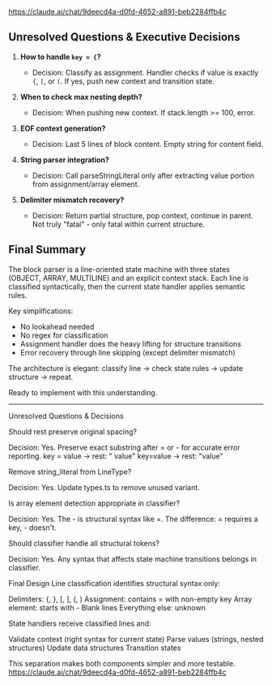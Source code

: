 https://claude.ai/chat/9deecd4a-d0fd-4652-a891-beb2284ffb4c

## Unresolved Questions & Executive Decisions

1. **How to handle `key = {`?**
   - Decision: Classify as assignment. Handler checks if value is exactly `{`, `[`, or `(`. If yes, push new context and transition state.

2. **When to check max nesting depth?**
   - Decision: When pushing new context. If stack.length >= 100, error.

3. **EOF context generation?**
   - Decision: Last 5 lines of block content. Empty string for content field.

4. **String parser integration?**
   - Decision: Call parseStringLiteral only after extracting value portion from assignment/array element.

5. **Delimiter mismatch recovery?**
   - Decision: Return partial structure, pop context, continue in parent. Not truly "fatal" - only fatal within current structure.

## Final Summary

The block parser is a line-oriented state machine with three states (OBJECT, ARRAY, MULTILINE) and an explicit context stack. Each line is classified syntactically, then the current state handler applies semantic rules.

Key simplifications:
- No lookahead needed
- No regex for classification
- Assignment handler does the heavy lifting for structure transitions
- Error recovery through line skipping (except delimiter mismatch)

The architecture is elegant: classify line → check state rules → update structure → repeat.

Ready to implement with this understanding.


-----------------------

Unresolved Questions & Decisions

Should rest preserve original spacing?

Decision: Yes. Preserve exact substring after = or - for accurate error reporting.
key = value → rest: " value"
key=value → rest: "value"


Remove string_literal from LineType?

Decision: Yes. Update types.ts to remove unused variant.


Is array element detection appropriate in classifier?

Decision: Yes. The - is structural syntax like =. The difference: = requires a key, - doesn't.


Should classifier handle all structural tokens?

Decision: Yes. Any syntax that affects state machine transitions belongs in classifier.



Final Design
Line classification identifies structural syntax only:

Delimiters: {, }, [, ], (, )
Assignment: contains = with non-empty key
Array element: starts with -
Blank lines
Everything else: unknown

State handlers receive classified lines and:

Validate context (right syntax for current state)
Parse values (strings, nested structures)
Update data structures
Transition states

This separation makes both components simpler and more testable.
https://claude.ai/chat/9deecd4a-d0fd-4652-a891-beb2284ffb4c

